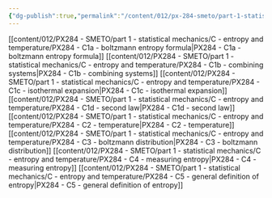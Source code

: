```yaml
---
{"dg-publish":true,"permalink":"/content/012/px-284-smeto/part-1-statistical-mechanics/c-entropy-and-temperature/c-entropy-and-temperature/","noteIcon":"1","created":"2024-11-25T10:50:32.000+00:00","updated":"2025-01-13T10:50:38.664+00:00"}
---
```


[[content/012/PX284 - SMETO/part 1 - statistical mechanics/C - entropy and temperature/PX284 - C1a - boltzmann entropy formula\|PX284 - C1a - boltzmann entropy formula]]
[[content/012/PX284 - SMETO/part 1 - statistical mechanics/C - entropy and temperature/PX284 - C1b - combining systems\|PX284 - C1b - combining systems]]
[[content/012/PX284 - SMETO/part 1 - statistical mechanics/C - entropy and temperature/PX284 - C1c - isothermal expansion\|PX284 - C1c - isothermal expansion]]
[[content/012/PX284 - SMETO/part 1 - statistical mechanics/C - entropy and temperature/PX284 - C1d - second law\|PX284 - C1d - second law]]
[[content/012/PX284 - SMETO/part 1 - statistical mechanics/C - entropy and temperature/PX284 - C2 - temperature\|PX284 - C2 - temperature]]
[[content/012/PX284 - SMETO/part 1 - statistical mechanics/C - entropy and temperature/PX284 - C3 - boltzmann distribution\|PX284 - C3 - boltzmann distribution]]
[[content/012/PX284 - SMETO/part 1 - statistical mechanics/C - entropy and temperature/PX284 - C4 - measuring entropy\|PX284 - C4 - measuring entropy]]
[[content/012/PX284 - SMETO/part 1 - statistical mechanics/C - entropy and temperature/PX284 - C5 - general definition of entropy\|PX284 - C5 - general definition of entropy]]
